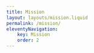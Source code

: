 ```yaml
---
title: Mission
layout: layouts/mission.liquid
permalink: /mission/
eleventyNavigation:
    key: Mission
    order: 2
---
```

